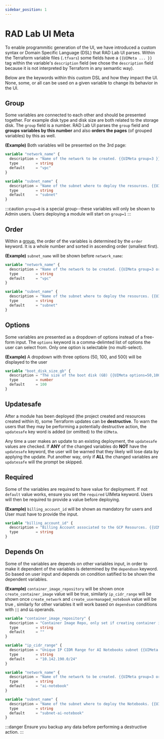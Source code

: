 ```yaml
---
sidebar_position: 1
---
```


# RAD Lab UI Meta

To enable programmitic generation of the UI, we have introduced a custom syntax or Domain Specific Language (DSL) that RAD Lab UI parses. Within the Terraform variable files (`.tfvars`) some fields have a `{{UIMeta ... }}` tag within the variable's `description` field (we chose the `description` field because it is not interpreted by Terraform in any semantic way).

Below are the keywords within this custom DSL and how they impact the UI. None, some, or all can be used on a given variable to change its behavior in the UI.

## Group

Some variables are connected to each other and should be presented together. For example disk type and disk size are both related to the storage disk. The `group` field is a number. RAD Lab UI parses the `group` field and **groups variables by this number** and also **orders the pages** (of grouped variables) by this as well.

**(Example)** Both variables will be presented on the 3rd page:

```terraform
variable "network_name" {
  description = "Name of the network to be created. {{UIMeta group=3 }}"
  type        = string
  default     = "vpc"
}

variable "subnet_name" {
  description = "Name of the subnet where to deploy the resources. {{UIMeta group=3 }}"
  type        = string
  default     = "subnet"
}
```

:::caution
`group=0` is a special group--these variables will only be shown to Admin users. Users deploying a module will start on `group=1`
:::

## Order

Within a [group](#group), the order of the variables is determined by the `order` keyword. It is a whole number and sorted in ascending order (smallest first).

**(Example)** `subnet_name` will be shown before `network_name`:

```terraform
variable "network_name" {
  description = "Name of the network to be created. {{UIMeta group=3 order=2 }}"
  type        = string
  default     = "vpc"
}

variable "subnet_name" {
  description = "Name of the subnet where to deploy the resources. {{UIMeta group=3 order=1 }}"
  type        = string
  default     = "subnet"
}
```

## Options

Some variables are presented as a dropdown of options instead of a free-form input. The `options` keyword is a comma-delimted list of options the user can select from. Only one option is selectable (no multi-select).

**(Example)** A dropdown with three options (50, 100, and 500) will be displayed to the user

```terraform
variable "boot_disk_size_gb" {
  description = "The size of the boot disk (GB) {{UIMeta options=50,100,500 }}"
  type        = number
  default     = 100
}
```

## Updatesafe

After a module has been deployed (the project created and resources created within it), some Terraform updates can be **destructive**. To warn the users that they may be performing a potentially destructive action, the `updatesafe` key word is added (or omitted) to the `UIMeta`.

Any time a user makes an update to an existing deployment, the `updatesafe` values are checked. If **ANY** of the changed variables do **NOT** have the `updatesafe` keyword, the user will be warned that they likely will lose data by applying the update. Put another way, only if **ALL** the changed variables are `updatesafe` will the prompt be skipped.

## Required

Some of the variables are required to have value for deployment. If not `default` value works, ensure you set the `required` UIMeta keyword. Users will then be required to provide a value before deploying.

**(Example)** `billing_account_id` will be shown as mandatory for users and User must have to provide the input.

```terraform
variable "billing_account_id" {
  description = "Billing Account associated to the GCP Resources. {{UIMeta group=0 order=3 mandatory }}"
  type        = string
}
```

## Depends On

Some of the variables are depends on other variables input, in order to make it dependent of the variables is determined by the `dependson` keyword. So based on user input and depends on condition satified to be shown the dependent variables.

**(Example)** `container_image_repository` will be shown once `create_container_image` value will be true, similarly `ip_cidr_range` will be shown once `create_network` and `create_usermanaged_notebook` value will be true , similarly for other variables it will work based on `dependson` conditions with `||` and `&&` operands.

```terraform
variable "container_image_repository" {
  description = "Container Image Repo, only set if creating container image notebook instance by setting \`create_container_image\` variable to true. {{UIMeta group=2 order=4 dependson=create_container_image==true mandatory }}"
  type        = string
  default     = ""
}

variable "ip_cidr_range" {
  description = "Unique IP CIDR Range for AI Notebooks subnet {{UIMeta group=3 order=5 dependson=create_network==true&&create_usermanaged_notebook==true mandatory}}"
  type        = string
  default     = "10.142.190.0/24"
}

variable "network_name" {
  description = "Name of the network to be created. {{UIMeta group=3 order=2 dependson=create_usermanaged_notebook==true||enable_gpu_driver==true mandatory}}"
  type        = string
  default     = "ai-notebook"
}

variable "subnet_name" {
  description = "Name of the subnet where to deploy the Notebooks. {{UIMeta group=3 dependson=(enable_gpu_driver==true||create_usermanaged_notebook==true)&&(create_network==true||set_external_ip_policy==true) mandatory}}"
  type        = string
  default     = "subnet-ai-notebook"
}
```

:::danger
Ensure you backup any data before performing a destructive action.
:::
